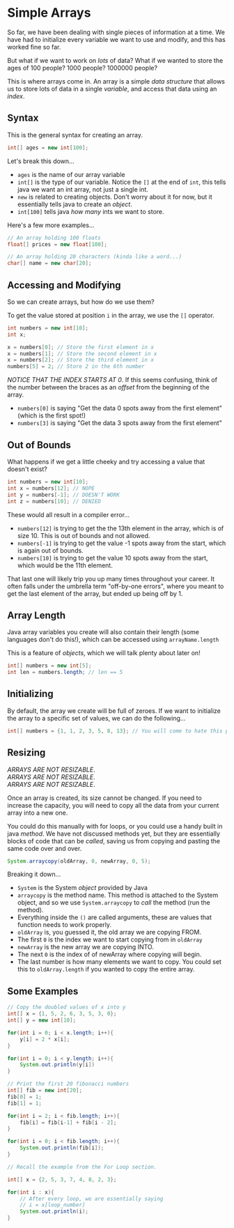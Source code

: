 # Simple Arrays

So far, we have been dealing with single pieces of information at a time. We have had to initialize every variable we want to use and modify, and this has worked fine so far.

But what if we want to work on *lots* of data? What if we wanted to store the ages of 100 people? 1000 people? 1000000 people?

This is where arrays come in. An array is a simple *data structure* that allows us to store lots of data in a single *variable*, and access that data using an *index*.

## Syntax

This is the general syntax for creating an array.

```java
int[] ages = new int[100];
```

Let's break this down...

* `ages` is the name of our array variable
* `int[]` is the type of our variable. Notice the `[]` at the end of `int`, this tells java we want an int array, not just a single int.
* `new` is related to creating objects. Don't worry about it for now, but it essentially tells java to create an *object*.
* `int[100]` tells java *how many* ints we want to store.

Here's a few more examples...

```java
// An array holding 100 floats
float[] prices = new float[100];

// An array holding 20 characters (kinda like a word...)
char[] name = new char[20];
```

## Accessing and Modifying

So we can create arrays, but how do we use them?

To get the value stored at position `i` in the array, we use the `[]` operator.

```java
int numbers = new int[10];
int x;

x = numbers[0]; // Store the first element in x
x = numbers[1]; // Store the second element in x
x = numbers[2]; // Store the third element in x
numbers[5] = 2; // Store 2 in the 6th number
```

*NOTICE THAT THE INDEX STARTS AT 0*. If this seems confusing, think of the number between the braces as an *offset* from the beginning of the array.

* `numbers[0]` is saying "Get the data 0 spots away from the first element" (which is the first spot!)
* `numbers[3]` is saying "Get the data 3 spots away from the first element"

## Out of Bounds

What happens if we get a little cheeky and try accessing a value that doesn't exist?

```java
int numbers = new int[10];
int x = numbers[12]; // NOPE
int y = numbers[-1]; // DOESN'T WORK
int z = numbers[10]; // DENIED
```

These would all result in a compiler error...

* `numbers[12]` is trying to get the the 13th element in the array, which is of size 10. This is out of bounds and not allowed.
* `numbers[-1]` is trying to get the value -1 spots away from the start, which is again out of bounds.
* `numbers[10]` is trying to get the value 10 spots away from the start, which would be the 11th element.

That last one will likely trip you up many times throughout your career. It often falls under the umbrella term "off-by-one errors", where you meant to get the last element of the array, but ended up being off by 1.

## Array Length

Java array variables you create will also contain their length (some languages don't do this!), which can be accessed using `arrayName.length`

This is a feature of *objects*, which we will talk plenty about later on!

```java
int[] numbers = new int[5];
int len = numbers.length; // len == 5
```

## Initializing

By default, the array we create will be full of zeroes. If we want to initialize the array to a specific set of values, we can do the following...

```java
int[] numbers = {1, 1, 2, 3, 5, 8, 13}; // You will come to hate this pattern
```

## Resizing

*ARRAYS ARE NOT RESIZABLE*. \
*ARRAYS ARE NOT RESIZABLE*. \
*ARRAYS ARE NOT RESIZABLE*.

Once an array is created, its size cannot be changed. If you need to increase the capacity, you will need to copy all the data from your current array into a new one.

You could do this manually with for loops, or you could use a handy built in java *method*. We have not discussed methods yet, but they are essentially blocks of code that can be *called*, saving us from copying and pasting the same code over and over.

```java
System.arraycopy(oldArray, 0, newArray, 0, 5);
```

Breaking it down...

* `System` is the System *object* provided by Java
* `arraycopy` is the method name. This method is attached to the System object, and so we use `System.arraycopy` to *call* the method (run the method).
* Everything inside the `()` are called arguments, these are values that function needs to work properly.
* `oldArray` is, you guessed it, the old array we are copying FROM.
* The first `0` is the index we want to start copying from in `oldArray`
* `newArray` is the new array we are copying INTO.
* The next `0` is the index of of newArray where copying will begin.
* The last number is how many elements we want to copy. You could set this to `oldArray.length` if you wanted to copy the entire array.

## Some Examples

```java
// Copy the doubled values of x into y
int[] x = {1, 5, 2, 6, 3, 5, 3, 0};
int[] y = new int[10];

for(int i = 0; i < x.length; i++){
    y[i] = 2 * x[i];
}

for(int i = 0; i < y.length; i++){
    System.out.println(y[i])
}
```

```java
// Print the first 20 fibonacci numbers
int[] fib = new int[20];
fib[0] = 1;
fib[1] = 1;

for(int i = 2; i < fib.length; i++){
    fib[i] = fib[i-1] + fib[i - 2];
}

for(int i = 0; i < fib.length; i++){
    System.out.println(fib[i]);
}
```

```java
// Recall the example from the For Loop section.

int[] x = {2, 5, 3, 7, 4, 8, 2, 3};

for(int i : x){
    // After every loop, we are essentially saying
    // i = x[loop_number]
    System.out.println(i);
}
```
